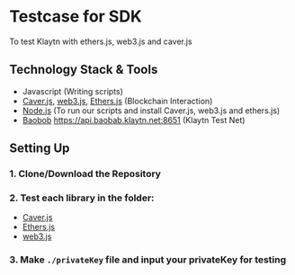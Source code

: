 # Testcase for SDK
To test Klaytn with ethers.js, web3.js and caver.js

## Technology Stack & Tools

- Javascript (Writing scripts)
- [Caver.js](https://github.com/klaytn/caver-js), [web3.js](https://web3js.readthedocs.io/), [Ethers.js](https://docs.ethers.io/v5/) (Blockchain Interaction)
- [Node.js](https://nodejs.org/en/) (To run our scripts and install Caver.js, web3.js and ethers.js)
- [Baobob](https://baobab.scope.klaytn.com/) https://api.baobab.klaytn.net:8651 (Klaytn Test Net)

## Setting Up
### 1. Clone/Download the Repository

### 2. Test each library in the folder:
- [Caver.js](./test-caver) 
- [Ethers.js](./test-ethers) 
- [web3.js](./test-web3) 

### 3. Make `./privateKey` file and input your privateKey for testing
